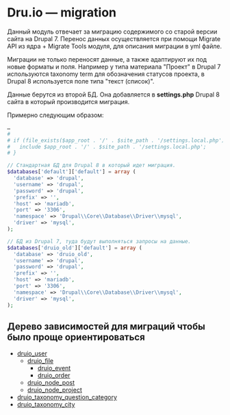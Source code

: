 # Dru.io — migration

Данный модуль отвечает за миграцию содержимого со старой версии сайта на 
Drupal 7. Перенос данных осуществляется при помощи Migrate API из ядра + Migrate
Tools модуля, для описания миграции в yml файле.

Миграции не только переносят данные, а также адаптируют их под новые форматы и
поля. Например у типа материала "Проект" в Drupal 7 используются taxonomy term
для обозначения статусов проекта, в Drupal 8 используется поле типа "текст 
(список)".

Данные берутся из второй БД. Она добавляется в **settings.php** Drupal 8 сайта в 
который производится миграция.

Примерно следующим образом:

```php
…
#
# if (file_exists($app_root . '/' . $site_path . '/settings.local.php')) {
#   include $app_root . '/' . $site_path . '/settings.local.php';
# }

// Стандартная БД для Drupal 8 в который идет миграция.
$databases['default']['default'] = array (
  'database' => 'drupal',
  'username' => 'drupal',
  'password' => 'drupal',
  'prefix' => '',
  'host' => 'mariadb',
  'port' => '3306',
  'namespace' => 'Drupal\\Core\\Database\\Driver\\mysql',
  'driver' => 'mysql',
);

// БД из Drupal 7, туда будут выполняться запросы на данные.
$databases['druio_old']['default'] = array (
  'database' => 'druio_old',
  'username' => 'drupal',
  'password' => 'drupal',
  'prefix' => '',
  'host' => 'mariadb',
  'port' => '3306',
  'namespace' => 'Drupal\\Core\\Database\\Driver\\mysql',
  'driver' => 'mysql',
);
```

## Дерево зависимостей для миграций чтобы было проще ориентироваться

- [druio_user](config/install/migrate_plus.migration.user.yml)
  - [druio_file](config/install/migrate_plus.migration.file.yml)
    - [druio_event](config/install/migrate_plus.migration.node_event.yml)
    - [druio_order](config/install/migrate_plus.migration.node_order.yml)
  - [druio_node_post](config/install/migrate_plus.migration.node_post.yml)
  - [druio_node_project](config/install/migrate_plus.migration.node_project.yml)
- [druio_taxonomy_question_category](config/install/migrate_plus.migration.taxonomy_question_category.yml)
- [druio_taxonomy_city](config/install/migrate_plus.migration.taxonomy_city.yml)
